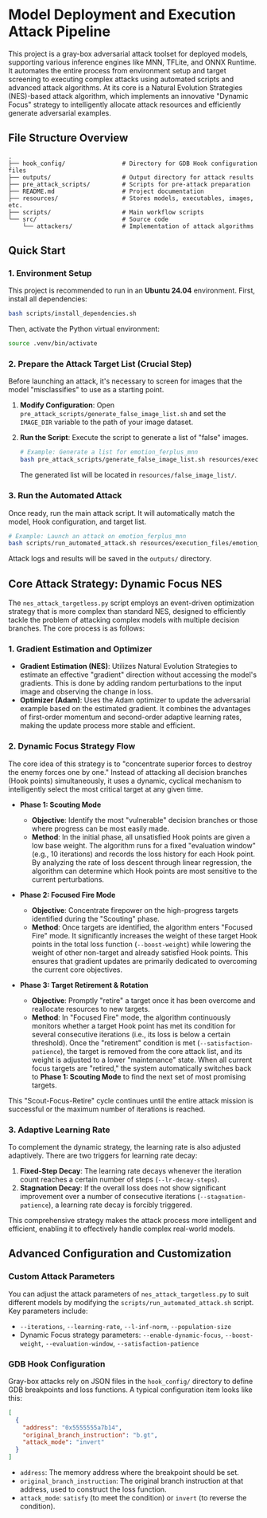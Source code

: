 # Model Deployment and Execution Attack Pipeline

This project is a gray-box adversarial attack toolset for deployed models, supporting various inference engines like MNN, TFLite, and ONNX Runtime. It automates the entire process from environment setup and target screening to executing complex attacks using automated scripts and advanced attack algorithms. At its core is a Natural Evolution Strategies (NES)-based attack algorithm, which implements an innovative "Dynamic Focus" strategy to intelligently allocate attack resources and efficiently generate adversarial examples.

## File Structure Overview

```
.
├── hook_config/                # Directory for GDB Hook configuration files
├── outputs/                    # Output directory for attack results
├── pre_attack_scripts/         # Scripts for pre-attack preparation
├── README.md                   # Project documentation
├── resources/                  # Stores models, executables, images, etc.
├── scripts/                    # Main workflow scripts
└── src/                        # Source code
    └── attackers/              # Implementation of attack algorithms
```

## Quick Start

### 1. Environment Setup

This project is recommended to run in an **Ubuntu 24.04** environment. First, install all dependencies:

```bash
bash scripts/install_dependencies.sh
```

Then, activate the Python virtual environment:

```bash
source .venv/bin/activate
```

### 2. Prepare the Attack Target List (Crucial Step)

Before launching an attack, it's necessary to screen for images that the model "misclassifies" to use as a starting point.

1.  **Modify Configuration**: Open `pre_attack_scripts/generate_false_image_list.sh` and set the `IMAGE_DIR` variable to the path of your image dataset.
2.  **Run the Script**: Execute the script to generate a list of "false" images.

    ```bash
    # Example: Generate a list for emotion_ferplus_mnn
    bash pre_attack_scripts/generate_false_image_list.sh resources/execution_files/emotion_ferplus_mnn
    ```
    The generated list will be located in `resources/false_image_list/`.

### 3. Run the Automated Attack

Once ready, run the main attack script. It will automatically match the model, Hook configuration, and target list.

```bash
# Example: Launch an attack on emotion_ferplus_mnn
bash scripts/run_automated_attack.sh resources/execution_files/emotion_ferplus_mnn
```

Attack logs and results will be saved in the `outputs/` directory.

## Core Attack Strategy: Dynamic Focus NES

The `nes_attack_targetless.py` script employs an event-driven optimization strategy that is more complex than standard NES, designed to efficiently tackle the problem of attacking complex models with multiple decision branches. The core process is as follows:

### 1. Gradient Estimation and Optimizer

- **Gradient Estimation (NES)**: Utilizes Natural Evolution Strategies to estimate an effective "gradient" direction without accessing the model's gradients. This is done by adding random perturbations to the input image and observing the change in loss.
- **Optimizer (Adam)**: Uses the Adam optimizer to update the adversarial example based on the estimated gradient. It combines the advantages of first-order momentum and second-order adaptive learning rates, making the update process more stable and efficient.

### 2. Dynamic Focus Strategy Flow

The core idea of this strategy is to "concentrate superior forces to destroy the enemy forces one by one." Instead of attacking all decision branches (Hook points) simultaneously, it uses a dynamic, cyclical mechanism to intelligently select the most critical target at any given time.

- **Phase 1: Scouting Mode**
  - **Objective**: Identify the most "vulnerable" decision branches or those where progress can be most easily made.
  - **Method**: In the initial phase, all unsatisfied Hook points are given a low base weight. The algorithm runs for a fixed "evaluation window" (e.g., 10 iterations) and records the loss history for each Hook point. By analyzing the rate of loss descent through linear regression, the algorithm can determine which Hook points are most sensitive to the current perturbations.

- **Phase 2: Focused Fire Mode**
  - **Objective**: Concentrate firepower on the high-progress targets identified during the "Scouting" phase.
  - **Method**: Once targets are identified, the algorithm enters "Focused Fire" mode. It significantly increases the weight of these target Hook points in the total loss function (`--boost-weight`) while lowering the weight of other non-target and already satisfied Hook points. This ensures that gradient updates are primarily dedicated to overcoming the current core objectives.

- **Phase 3: Target Retirement & Rotation**
  - **Objective**: Promptly "retire" a target once it has been overcome and reallocate resources to new targets.
  - **Method**: In "Focused Fire" mode, the algorithm continuously monitors whether a target Hook point has met its condition for several consecutive iterations (i.e., its loss is below a certain threshold). Once the "retirement" condition is met (`--satisfaction-patience`), the target is removed from the core attack list, and its weight is adjusted to a lower "maintenance" state. When all current focus targets are "retired," the system automatically switches back to **Phase 1: Scouting Mode** to find the next set of most promising targets.

This "Scout-Focus-Retire" cycle continues until the entire attack mission is successful or the maximum number of iterations is reached.

### 3. Adaptive Learning Rate

To complement the dynamic strategy, the learning rate is also adjusted adaptively. There are two triggers for learning rate decay:
1.  **Fixed-Step Decay**: The learning rate decays whenever the iteration count reaches a certain number of steps (`--lr-decay-steps`).
2.  **Stagnation Decay**: If the overall loss does not show significant improvement over a number of consecutive iterations (`--stagnation-patience`), a learning rate decay is forcibly triggered.

This comprehensive strategy makes the attack process more intelligent and efficient, enabling it to effectively handle complex real-world models.

## Advanced Configuration and Customization

### Custom Attack Parameters

You can adjust the attack parameters of `nes_attack_targetless.py` to suit different models by modifying the `scripts/run_automated_attack.sh` script. Key parameters include:
- `--iterations`, `--learning-rate`, `--l-inf-norm`, `--population-size`
- Dynamic Focus strategy parameters: `--enable-dynamic-focus`, `--boost-weight`, `--evaluation-window`, `--satisfaction-patience`

### GDB Hook Configuration

Gray-box attacks rely on JSON files in the `hook_config/` directory to define GDB breakpoints and loss functions. A typical configuration item looks like this:
```json
[
  {
    "address": "0x5555555a7b14",
    "original_branch_instruction": "b.gt",
    "attack_mode": "invert"
  }
]
```
- `address`: The memory address where the breakpoint should be set.
- `original_branch_instruction`: The original branch instruction at that address, used to construct the loss function.
- `attack_mode`: `satisfy` (to meet the condition) or `invert` (to reverse the condition).





